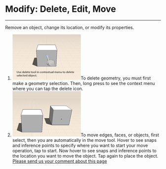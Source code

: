 # Modify: Delete, Edit, Move

----

Remove an object, change its location, or modify its properties.

1. ![](Images/GUID-4269CD12-E76F-4FB4-B300-C8E96A64C3B4-low.gif)To delete geometry, you must first make a geometry selection. Then, long press to see the context menu where you can tap the delete icon.
2. ![](Images/GUID-0111403A-8436-450E-B855-54439B293375-low.gif)To move edges, faces, or objects, first select, then you are automatically in the move tool. Hover to see snaps and inference points to specify where you want to start your move operation, tap to start. Now hover to see snaps and inference points to the location you want to move the object. Tap again to place the object.
[Please send us your comment about this page](#)